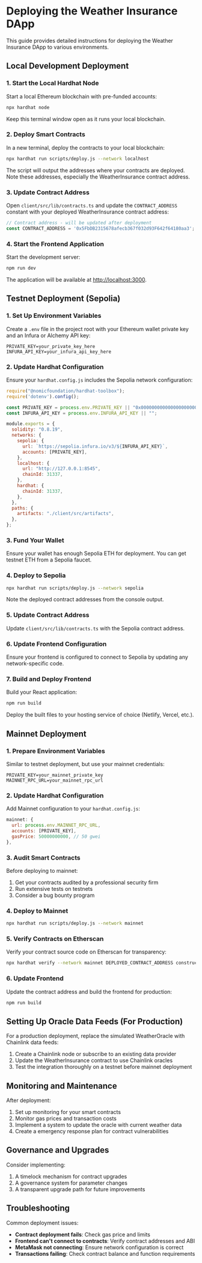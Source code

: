 # Deploying the Weather Insurance DApp

This guide provides detailed instructions for deploying the Weather Insurance DApp to various environments.

## Local Development Deployment

### 1. Start the Local Hardhat Node

Start a local Ethereum blockchain with pre-funded accounts:

```bash
npx hardhat node
```

Keep this terminal window open as it runs your local blockchain.

### 2. Deploy Smart Contracts

In a new terminal, deploy the contracts to your local blockchain:

```bash
npx hardhat run scripts/deploy.js --network localhost
```

The script will output the addresses where your contracts are deployed. Note these addresses, especially the WeatherInsurance contract address.

### 3. Update Contract Address

Open `client/src/lib/contracts.ts` and update the `CONTRACT_ADDRESS` constant with your deployed WeatherInsurance contract address:

```typescript
// Contract address - will be updated after deployment
const CONTRACT_ADDRESS = '0x5FbDB2315678afecb367f032d93F642f64180aa3'; // Replace with your deployed contract address
```

### 4. Start the Frontend Application

Start the development server:

```bash
npm run dev
```

The application will be available at [http://localhost:3000](http://localhost:3000).

## Testnet Deployment (Sepolia)

### 1. Set Up Environment Variables

Create a `.env` file in the project root with your Ethereum wallet private key and an Infura or Alchemy API key:

```
PRIVATE_KEY=your_private_key_here
INFURA_API_KEY=your_infura_api_key_here
```

### 2. Update Hardhat Configuration

Ensure your `hardhat.config.js` includes the Sepolia network configuration:

```javascript
require("@nomicfoundation/hardhat-toolbox");
require('dotenv').config();

const PRIVATE_KEY = process.env.PRIVATE_KEY || "0x0000000000000000000000000000000000000000000000000000000000000000";
const INFURA_API_KEY = process.env.INFURA_API_KEY || "";

module.exports = {
  solidity: "0.8.19",
  networks: {
    sepolia: {
      url: `https://sepolia.infura.io/v3/${INFURA_API_KEY}`,
      accounts: [PRIVATE_KEY],
    },
    localhost: {
      url: "http://127.0.0.1:8545",
      chainId: 31337,
    },
    hardhat: {
      chainId: 31337,
    },
  },
  paths: {
    artifacts: "./client/src/artifacts",
  },
};
```

### 3. Fund Your Wallet

Ensure your wallet has enough Sepolia ETH for deployment. You can get testnet ETH from a Sepolia faucet.

### 4. Deploy to Sepolia

```bash
npx hardhat run scripts/deploy.js --network sepolia
```

Note the deployed contract addresses from the console output.

### 5. Update Contract Address

Update `client/src/lib/contracts.ts` with the Sepolia contract address.

### 6. Update Frontend Configuration

Ensure your frontend is configured to connect to Sepolia by updating any network-specific code.

### 7. Build and Deploy Frontend

Build your React application:

```bash
npm run build
```

Deploy the built files to your hosting service of choice (Netlify, Vercel, etc.).

## Mainnet Deployment

### 1. Prepare Environment Variables

Similar to testnet deployment, but use your mainnet credentials:

```
PRIVATE_KEY=your_mainnet_private_key
MAINNET_RPC_URL=your_mainnet_rpc_url
```

### 2. Update Hardhat Configuration

Add Mainnet configuration to your `hardhat.config.js`:

```javascript
mainnet: {
  url: process.env.MAINNET_RPC_URL,
  accounts: [PRIVATE_KEY],
  gasPrice: 50000000000, // 50 gwei
},
```

### 3. Audit Smart Contracts

Before deploying to mainnet:

1. Get your contracts audited by a professional security firm
2. Run extensive tests on testnets
3. Consider a bug bounty program

### 4. Deploy to Mainnet

```bash
npx hardhat run scripts/deploy.js --network mainnet
```

### 5. Verify Contracts on Etherscan

Verify your contract source code on Etherscan for transparency:

```bash
npx hardhat verify --network mainnet DEPLOYED_CONTRACT_ADDRESS constructor_argument1 constructor_argument2
```

### 6. Update Frontend

Update the contract address and build the frontend for production:

```bash
npm run build
```

## Setting Up Oracle Data Feeds (For Production)

For a production deployment, replace the simulated WeatherOracle with Chainlink data feeds:

1. Create a Chainlink node or subscribe to an existing data provider
2. Update the WeatherInsurance contract to use Chainlink oracles
3. Test the integration thoroughly on a testnet before mainnet deployment

## Monitoring and Maintenance

After deployment:

1. Set up monitoring for your smart contracts
2. Monitor gas prices and transaction costs
3. Implement a system to update the oracle with current weather data
4. Create a emergency response plan for contract vulnerabilities

## Governance and Upgrades

Consider implementing:

1. A timelock mechanism for contract upgrades
2. A governance system for parameter changes
3. A transparent upgrade path for future improvements

## Troubleshooting

Common deployment issues:

- **Contract deployment fails**: Check gas price and limits
- **Frontend can't connect to contracts**: Verify contract addresses and ABI
- **MetaMask not connecting**: Ensure network configuration is correct
- **Transactions failing**: Check contract balance and function requirements